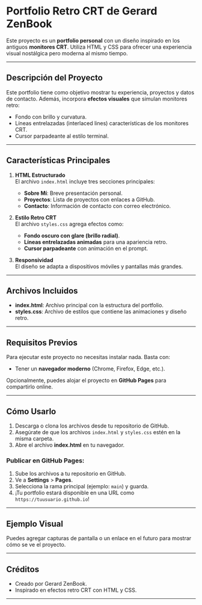 # Portfolio Retro CRT de Gerard ZenBook

Este proyecto es un **portfolio personal** con un diseño inspirado en los antiguos **monitores CRT**. Utiliza HTML y CSS para ofrecer una experiencia visual nostálgica pero moderna al mismo tiempo.

---

## Descripción del Proyecto

Este portfolio tiene como objetivo mostrar tu experiencia, proyectos y datos de contacto. Además, incorpora **efectos visuales** que simulan monitores retro:
- Fondo con brillo y curvatura.
- Líneas entrelazadas (interlaced lines) características de los monitores CRT.
- Cursor parpadeante al estilo terminal.

---

## Características Principales

1. **HTML Estructurado**  
   El archivo `index.html` incluye tres secciones principales:  
   - **Sobre Mí**: Breve presentación personal.  
   - **Proyectos**: Lista de proyectos con enlaces a GitHub.  
   - **Contacto**: Información de contacto con correo electrónico.

2. **Estilo Retro CRT**  
   El archivo `styles.css` agrega efectos como:  
   - **Fondo oscuro con glare (brillo radial)**.  
   - **Líneas entrelazadas animadas** para una apariencia retro.  
   - **Cursor parpadeante** con animación en el prompt.

3. **Responsividad**  
   El diseño se adapta a dispositivos móviles y pantallas más grandes.

---

## Archivos Incluidos

- **index.html**: Archivo principal con la estructura del portfolio.  
- **styles.css**: Archivo de estilos que contiene las animaciones y diseño retro.

---

## Requisitos Previos

Para ejecutar este proyecto no necesitas instalar nada. Basta con:
- Tener un **navegador moderno** (Chrome, Firefox, Edge, etc.).

Opcionalmente, puedes alojar el proyecto en **GitHub Pages** para compartirlo online.

---

## Cómo Usarlo

1. Descarga o clona los archivos desde tu repositorio de GitHub.  
2. Asegúrate de que los archivos `index.html` y `styles.css` estén en la misma carpeta.  
3. Abre el archivo **index.html** en tu navegador.  

### Publicar en GitHub Pages:
1. Sube los archivos a tu repositorio en GitHub.  
2. Ve a **Settings** > **Pages**.  
3. Selecciona la rama principal (ejemplo: `main`) y guarda.  
4. ¡Tu portfolio estará disponible en una URL como `https://tuusuario.github.io`!

---

## Ejemplo Visual

Puedes agregar capturas de pantalla o un enlace en el futuro para mostrar cómo se ve el proyecto.

---

## Créditos

- Creado por Gerard ZenBook.  
- Inspirado en efectos retro CRT con HTML y CSS.

---
